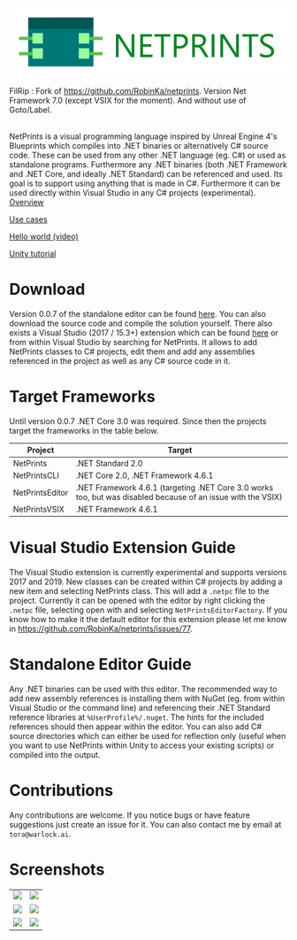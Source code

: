 ![](https://raw.githubusercontent.com/RobinKa/RobinKa.github.io/master/NetPrintsBanner.png)

FilRip : Fork of https://github.com/RobinKa/netprints. Version Net Framework 7.0 (except VSIX for the moment). And without use of Goto/Label.<br><br>

NetPrints is a visual programming language inspired by Unreal Engine 4's Blueprints which compiles into .NET binaries or alternatively C# source code. These can be used from any other .NET language (eg. C#) or used as standalone programs. Furthermore any .NET binaries (both .NET Framework and .NET Core, and ideally .NET Standard) can be referenced and used. Its goal is to support using anything that is made in C#. Furthermore it can be used directly within Visual Studio in any C# projects (experimental).
[Overview](https://github.com/RobinKa/netprints/wiki/Overview)

[Use cases](https://github.com/RobinKa/netprints/wiki/Use-cases)

[Hello world (video)](https://youtu.be/s4M-WOlGEFk)

[Unity tutorial](https://github.com/RobinKa/NetPrintsUnityTutorial)

# Download
Version 0.0.7 of the standalone editor can be found [here](https://github.com/RobinKa/netprints/releases/tag/0.0.7). You can also download the source code and compile the solution yourself. There also exists a Visual Studio (2017 / 15.3+) extension which can be found [here](https://marketplace.visualstudio.com/items?itemName=NawTora.NetPrints) or from within Visual Studio by searching for NetPrints. It allows to add NetPrints classes to C# projects, edit them and add any assemblies referenced in the project as well as any C# source code in it.

# Target Frameworks
Until version 0.0.7 .NET Core 3.0 was required. Since then the projects target the frameworks in the table below.

| Project | Target |
|--|--|
| NetPrints | .NET Standard 2.0 |
| NetPrintsCLI | .NET Core 2.0, .NET Framework 4.6.1 |
| NetPrintsEditor | .NET Framework 4.6.1 (targeting .NET Core 3.0 works too, but was disabled because of an issue with the VSIX) |
| NetPrintsVSIX | .NET Framework 4.6.1 |

# Visual Studio Extension Guide
The Visual Studio extension is currently experimental and supports versions 2017 and 2019. New classes can be created within C# projects by adding a new item and selecting NetPrints class. This will add a `.netpc` file to the project. Currently it can be opened with the editor by right clicking the `.netpc` file, selecting open with and selecting `NetPrintsEditorFactory`. If you know how to make it the default editor for this extension please let me know in https://github.com/RobinKa/netprints/issues/77.

# Standalone Editor Guide
Any .NET binaries can be used with this editor. The recommended way to add new assembly references is installing them with NuGet (eg. from within Visual Studio or the command line) and referencing their .NET Standard reference libraries at `%UserProfile%/.nuget`. The hints for the included references should then appear within the editor. You can also add C# source directories which can either be used for reflection only (useful when you want to use NetPrints within Unity to access your existing scripts) or compiled into the output.

# Contributions
Any contributions are welcome. If you notice bugs or have feature suggestions just create an issue for it. You can also contact me by email at `tora@warlock.ai`.

# Screenshots
| | |
|:-------------------------:|:-------------------------:|
|<img src="https://i.imgur.com/ld32kuo.png" />|<img src="https://i.imgur.com/qHF1cmq.png" />|
|<img src="https://i.imgur.com/NahX6AM.png" />|<img src="https://i.imgur.com/wekGSFs.png" />|
|<img src="https://i.imgur.com/qdYBLni.png" />|<img src="https://i.imgur.com/bq0vECa.png" />|
